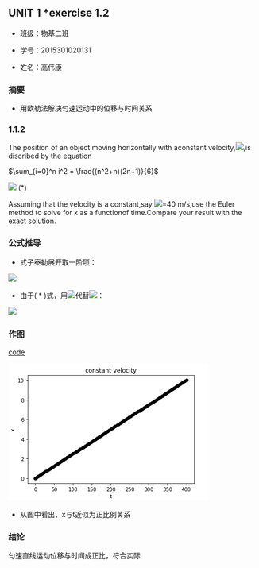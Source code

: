 
## UNIT 1 *exercise 1.2
* 班级：物基二班

* 学号：2015301020131

* 姓名：高伟康

### 摘要
* 用欧勒法解决匀速运动中的位移与时间关系
### 1.1.2
 The position of an object moving horizontally with aconstant velocity,<img src="http://latex.codecogs.com/gif.latex?\nu">,is discribed by the equation

$\sum_{i=0}^n i^2 = \frac{(n^2+n)(2n+1)}{6}$

 <img src="http://latex.codecogs.com/gif.latex?\frac{dx}{dt}=\nu"> (*)
 
 Assuming that the velocity is a constant,say <img src="http://latex.codecogs.com/gif.latex?\nu">=40 m/s,use the Euler method to solve for x as a functionof time.Compare your result with the exact solution.

 
 ### 公式推导
 
 * 式子泰勒展开取一阶项：
 
 <img src="http://latex.codecogs.com/gif.latex?x(t+\Delta\,t)=x(t)+\frac{dx}{dt}\Delta\,t">
 
 * 由于( * )式，用<img src="http://latex.codecogs.com/gif.latex?\nu">代替<img src="http://latex.codecogs.com/gif.latex?\frac{dx}{dt}">：
 
 <img src="http://latex.codecogs.com/gif.latex?x(t+\Delta\,t)=x(t)+\nu\Delta\,t">
 
 ### 作图
 
 [code](https://github.com/gwk-01/computationalphysics_N2015301020131/blob/master/untitled6.py)
 
 <img src="https://github.com/gwk-01/computationalphysics_N2015301020131/blob/master/JUL8DFG19R%7B7GS%40W9~IJ8OE.png">
 
 * 从图中看出，x与t近似为正比例关系
 
 ### 结论
 
 匀速直线运动位移与时间成正比，符合实际
 
